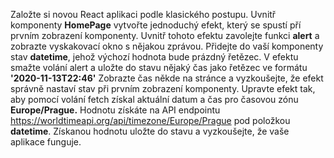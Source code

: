 Založte si novou React aplikaci podle klasického postupu.
Uvnitř komponenty **HomePage** vytvořte jednoduchý efekt, který se spustí pří prvním zobrazení komponenty. 
Uvnitř tohoto efektu zavolejte funkci **alert** a zobrazte vyskakovací okno s nějakou zprávou.
Přidejte do vaší komponenty stav **datetime**, jehož výchozí hodnota bude prázdný řetězec. V efektu smažte volání alert a uložte do stavu nějaký čas jako řetězec ve formátu
**'2020-11-13T22:46'**
Zobrazte čas někde na stránce a vyzkoušejte, že efekt správně nastaví stav při prvním zobrazení komponenty.
Upravte efekt tak, aby pomocí volání fetch získal aktuální datum a čas pro časovou zónu **Europe/Prague.** Hodnotu získáte na API endpointu
https://worldtimeapi.org/api/timezone/Europe/Prague
pod položkou **datetime**. Získanou hodnotu uložte do stavu a vyzkoušejte, že vaše aplikace funguje.

